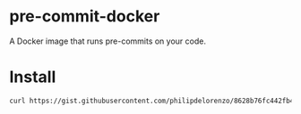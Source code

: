 # pre-commit-docker
A Docker image that runs pre-commits on your code.

# Install
```bash
curl https://gist.githubusercontent.com/philipdelorenzo/8628b76fc442fb4027dc0c0bb72c4922/raw/4ca0612079eb70eaab01a7efdbc58748907111b5/pre-commit-installer.sh -o pre-commit-installer.sh | sh pre-commit-installer.sh && rm pre-commit-installer.sh
```

